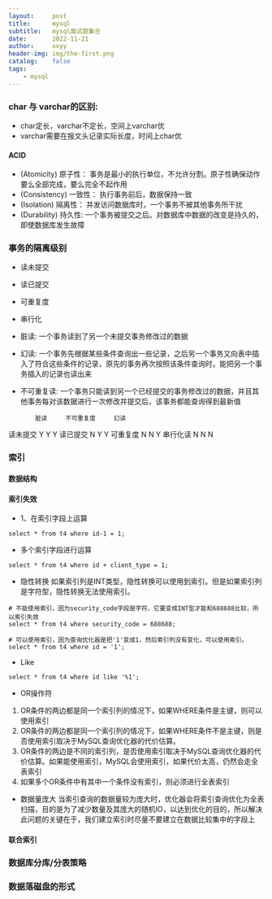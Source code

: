 ```yaml
---
layout:     post
title:      mysql
subtitle:   mysql面试题集合
date:       2022-11-21
author:     xxyy
header-img: img/the-first.png
catalog:    false
tags:
    - mysql
---
```


### char 与 varchar的区别:
* char定长，varchar不定长，空间上varchar优
* varchar需要在报文头记录实际长度，时间上char优

#### ACID
* (Atomicity) 原子性： 事务是最小的执行单位，不允许分割。原子性确保动作要么全部完成，要么完全不起作用
* (Consistency) 一致性： 执行事务前后，数据保持一致
* (Isolation) 隔离性： 并发访问数据库时，一个事务不被其他事务所干扰
* (Durability) 持久性: 一个事务被提交之后。对数据库中数据的改变是持久的，即使数据库发生故障

### 事务的隔离级别
* 读未提交
* 读已提交
* 可重复度
* 串行化

* 脏读: 一个事务读到了另一个未提交事务修改过的数据
* 幻读: 一个事务先根据某些条件查询出一些记录，之后另一个事务又向表中插入了符合这些条件的记录，原先的事务再次按照该条件查询时，能把另一个事务插入的记录也读出来
* 不可重复读: 一个事务只能读到另一个已经提交的事务修改过的数据，并且其他事务每对该数据进行一次修改并提交后，该事务都能查询得到最新值

          脏读     不可重复度     幻读
读未提交    Y          Y          Y
读已提交    N          Y          Y
可重复度    N          N          Y
串行化读    N          N          N

### 索引

#### 数据结构

#### 索引失效
* 1、在索引字段上运算
```
select * from t4 where id-1 = 1;
```

* 多个索引字段进行运算
```
select * from t4 where id + client_type = 1;
```

* 隐性转换
如果索引列是INT类型，隐性转换可以使用到索引。但是如果索引列是字符型，隐性转换无法使用索引。
```
# 不能使用索引，因为security_code字段是字符，它要变成INT型才能和688688比较，所以索引失效
select * from t4 where security_code = 688688;

# 可以使用索引，因为查询优化器是把'1'变成1，然后索引列没有变化，可以使用索引。
select * from t4 where id = '1';
```

* Like
```
select * from t4 where id like '%1';
```

* OR操作符
1. OR条件的两边都是同一个索引列的情况下，如果WHERE条件是主键，则可以使用索引
2. OR条件的两边都是同一个索引列的情况下，如果WHERE条件不是主键，则是否使用索引取决于MySQL查询优化器的代价估算。
3. OR条件的两边是不同的索引列，是否使用索引取决于MySQL查询优化器的代价估算。如果能使用索引，MySQL会使用索引，如果代价太高，仍然会走全表索引
4. 如果多个OR条件中有其中一个条件没有索引，则必须进行全表索引

* 数据量庞大
当索引查询的数据量较为庞大时，优化器会将索引查询优化为全表扫描，目的是为了减少数量及其庞大的随机IO，以达到优化的目的，所以解决此问题的关键在于，我们建立索引时尽量不要建立在数据比较集中的字段上

#### 联合索引

### 数据库分库/分表策略

### 数据落磁盘的形式
